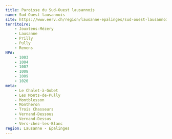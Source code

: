 ```yaml
---
title: Paroisse du Sud-Ouest lausannois
name: Sud-Ouest lausannois
site: https://www.eerv.ch/region/lausanne-epalinges/sud-ouest-lausannois/accueil
territoire:
    - Jouxtens-Mézery
    - Lausanne
    - Prilly
    - Pully
    - Renens
NPA:
    - 1003
    - 1004
    - 1007
    - 1008
    - 1009
    - 1020
meta:
    - Le Chalet-à-Gobet
    - Les Monts-de-Pully
    - Montblesson
    - Montheron
    - Trois Chasseurs
    - Vernand-Dessous
    - Vernand-Dessus
    - Vers-chez-les-Blanc
region: Lausanne - Épalinges
---
```

